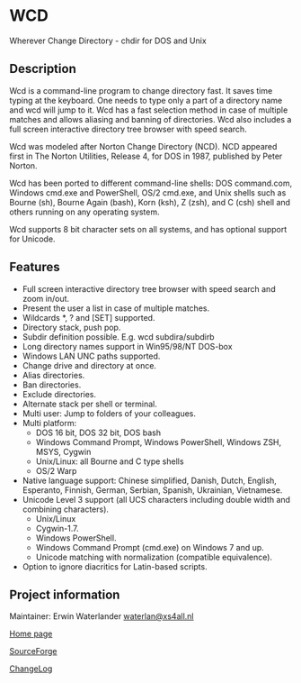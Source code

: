 WCD
===

Wherever Change Directory - chdir for DOS and Unix

Description
-----------

Wcd is a command-line program to change directory fast. It saves time typing at
the keyboard. One needs to type only a part of a directory name and wcd will
jump to it. Wcd has a fast selection method in case of multiple matches and
allows aliasing and banning of directories. Wcd also includes a full screen
interactive directory tree browser with speed search.

Wcd was modeled after Norton Change Directory (NCD). NCD appeared first in
The Norton Utilities, Release 4, for DOS in 1987, published by Peter Norton.

Wcd has been ported to different command-line shells: DOS command.com,
Windows cmd.exe and PowerShell, OS/2 cmd.exe, and Unix shells such as Bourne
(sh), Bourne Again (bash), Korn (ksh), Z (zsh), and C (csh) shell and others
running on any operating system.

Wcd supports 8 bit character sets on all systems, and has optional
support for Unicode.

Features
--------

* Full screen interactive directory tree browser with speed search and
  zoom in/out.
* Present the user a list in case of multiple matches.
* Wildcards \*, ? and [SET] supported.
* Directory stack, push pop.
* Subdir definition possible. E.g. wcd subdira/subdirb
* Long directory names support in Win95/98/NT DOS-box
* Windows LAN UNC paths supported.
* Change drive and directory at once.
* Alias directories.
* Ban directories.
* Exclude directories.
* Alternate stack per shell or terminal.
* Multi user: Jump to folders of your colleagues.
* Multi platform:
  * DOS 16 bit, DOS 32 bit, DOS bash
  * Windows Command Prompt, Windows PowerShell, Windows ZSH, MSYS, Cygwin
  * Unix/Linux: all Bourne and C type shells
  * OS/2 Warp
* Native language support: Chinese simplified, Danish, Dutch, English, Esperanto,
    Finnish, German, Serbian, Spanish, Ukrainian, Vietnamese.
* Unicode Level 3 support (all UCS characters including double width and combining characters).
  * Unix/Linux
  * Cygwin-1.7.
  * Windows PowerShell.
  * Windows Command Prompt (cmd.exe) on Windows 7 and up.
  * Unicode matching with normalization (compatible equivalence).
* Option to ignore diacritics for Latin-based scripts.

Project information
-------------------

Maintainer: Erwin Waterlander <waterlan@xs4all.nl>

[Home page](http://waterlan.home.xs4all.nl/)

[SourceForge](http://sourceforge.net/projects/wcd/)

[ChangeLog](wcd/doc/whatsnew.txt)
